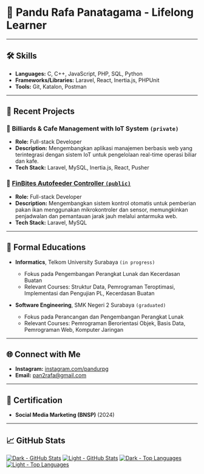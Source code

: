 # 🤫 Pandu Rafa Panatagama - Lifelong Learner

---

## 🛠️ Skills
- **Languages:** C, C++, JavaScript, PHP, SQL, Python
- **Frameworks/Libraries:** Laravel, React, Inertia.js, PHPUnit
- **Tools:** Git, Katalon, Postman

---

## 📂 Recent Projects
### 🔶 **Billiards & Cafe Management with IoT System `(private)`**
- **Role:** Full-stack Developer  
- **Description:** Mengembangkan aplikasi manajemen berbasis web yang terintegrasi dengan sistem IoT untuk pengelolaan real-time operasi biliar dan kafe.  
- **Tech Stack:** Laravel, MySQL, Inertia.js, React, Pusher

### 🔶 [**FinBites Autofeeder Controller `(public)`**](https://github.com/pandragama/autofeeder-web-control)
- **Role:** Full-stack Developer  
- **Description:** Mengembangkan sistem kontrol otomatis untuk pemberian pakan ikan menggunakan mikrokontroler dan sensor, memungkinkan penjadwalan dan pemantauan jarak jauh melalui antarmuka web.  
- **Tech Stack:** Laravel, MySQL

---

## 📖 Formal Educations
- **Informatics**, Telkom University Surabaya `(in progress)`
  - Fokus pada Pengembangan Perangkat Lunak dan Kecerdasan Buatan  
  - Relevant Courses: Struktur Data, Pemrograman Teroptimasi, Implementasi dan Pengujian PL, Kecerdasan Buatan

- **Software Engineering**, SMK Negeri 2 Surabaya `(graduated)`  
  - Fokus pada Perancangan dan Pengembangan Perangkat Lunak
  - Relevant Courses: Pemrograman Berorientasi Objek, Basis Data, Pemrograman Web, Komputer Jaringan

---

## 🌐 Connect with Me
- **Instagram:** [instagram.com/pandurpg](https://www.instagram.com/pandurpg)
- **Email:** pan2rafa@gmail.com

---

## 📜 Certification
- **Social Media Marketing (BNSP)** (2024)  

---

## 📈 GitHub Stats
[![Dark - GitHub Stats](https://github-readme-stats.vercel.app/api?username=pandragama&theme=dark&show_icons=true&hide_border=true&bg_color=00000000#gh-dark-mode-only)](https://github.com/pandragama/github-readme-stats#gh-dark-mode-only)
[![Light - GitHub Stats](https://github-readme-stats.vercel.app/api?username=pandragama&theme=graywhite&show_icons=true&hide_border=true&bg_color=00000000#gh-light-mode-only)](https://github.com/pandragama/github-readme-stats#gh-light-mode-only)
[![Dark - Top Languages](https://github-readme-stats.vercel.app/api/top-langs/?username=pandragama&theme=dark&show_icons=true&hide_border=true&&bg_color=00000000&layout=compact#gh-dark-mode-only)](https://github.com/pandragama/github-readme-stats#gh-dark-mode-only)
[![Light - Top Languages](https://github-readme-stats.vercel.app/api/top-langs/?username=pandragama&theme=graywhite&show_icons=true&hide_border=true&&bg_color=00000000&layout=compact#gh-light-mode-only)](https://github.com/pandragama/github-readme-stats#gh-light-mode-only)
